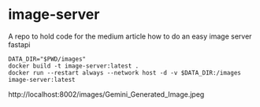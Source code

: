 # image-server
A repo to hold code for the medium article how to do an easy image server fastapi
```
DATA_DIR="$PWD/images"  
docker build -t image-server:latest .  
docker run --restart always --network host -d -v $DATA_DIR:/images image-server:latest  
```
http://localhost:8002/images/Gemini_Generated_Image.jpeg  
